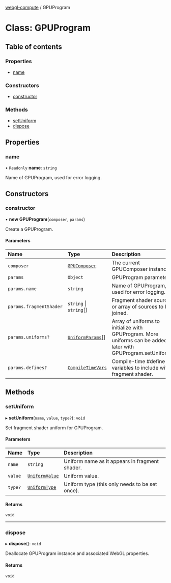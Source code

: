 [webgl-compute](../README.md) / GPUProgram

# Class: GPUProgram

## Table of contents

### Properties

- [name](GPUProgram.md#name)

### Constructors

- [constructor](GPUProgram.md#constructor)

### Methods

- [setUniform](GPUProgram.md#setuniform)
- [dispose](GPUProgram.md#dispose)

## Properties

### name

• `Readonly` **name**: `string`

Name of GPUProgram, used for error logging.

## Constructors

### constructor

• **new GPUProgram**(`composer`, `params`)

Create a GPUProgram.

#### Parameters

| Name | Type | Description |
| :------ | :------ | :------ |
| `composer` | [`GPUComposer`](GPUComposer.md) | The current GPUComposer instance. |
| `params` | `Object` | GPUProgram parameters. |
| `params.name` | `string` | Name of GPUProgram, used for error logging. |
| `params.fragmentShader` | `string` \| `string`[] | Fragment shader source or array of sources to be joined. |
| `params.uniforms?` | [`UniformParams`](../README.md#uniformparams)[] | Array of uniforms to initialize with GPUProgram.  More uniforms can be added later with GPUProgram.setUniform(). |
| `params.defines?` | [`CompileTimeVars`](../README.md#compiletimevars) | Compile-time #define variables to include with fragment shader. |

## Methods

### setUniform

▸ **setUniform**(`name`, `value`, `type?`): `void`

Set fragment shader uniform for GPUProgram.

#### Parameters

| Name | Type | Description |
| :------ | :------ | :------ |
| `name` | `string` | Uniform name as it appears in fragment shader. |
| `value` | [`UniformValue`](../README.md#uniformvalue) | Uniform value. |
| `type?` | [`UniformType`](../README.md#uniformtype) | Uniform type (this only needs to be set once). |

#### Returns

`void`

___

### dispose

▸ **dispose**(): `void`

Deallocate GPUProgram instance and associated WebGL properties.

#### Returns

`void`

